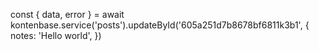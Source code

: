 const { data, error } = await kontenbase.service('posts').updateById('605a251d7b8678bf6811k3b1', {
  notes: 'Hello world',
})
